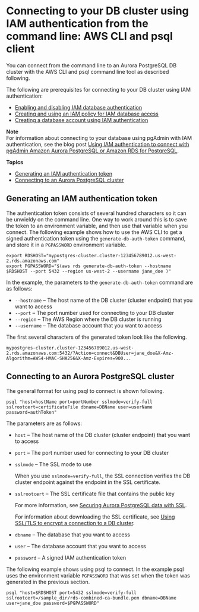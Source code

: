 # Connecting to your DB cluster using IAM authentication from the command line: AWS CLI and psql client<a name="UsingWithRDS.IAMDBAuth.Connecting.AWSCLI.PostgreSQL"></a>

You can connect from the command line to an Aurora PostgreSQL DB cluster with the AWS CLI and psql command line tool as described following\.

The following are prerequisites for connecting to your DB cluster using IAM authentication:
+ [Enabling and disabling IAM database authentication](UsingWithRDS.IAMDBAuth.Enabling.md)
+ [Creating and using an IAM policy for IAM database access](UsingWithRDS.IAMDBAuth.IAMPolicy.md)
+ [Creating a database account using IAM authentication](UsingWithRDS.IAMDBAuth.DBAccounts.md)

**Note**  
For information about connecting to your database using pgAdmin with IAM authentication, see the blog post [Using IAM authentication to connect with pgAdmin Amazon Aurora PostgreSQL or Amazon RDS for PostgreSQL](http://aws.amazon.com/blogs/database/using-iam-authentication-to-connect-with-pgadmin-amazon-aurora-postgresql-or-amazon-rds-for-postgresql/)\.

**Topics**
+ [Generating an IAM authentication token](#UsingWithRDS.IAMDBAuth.Connecting.AWSCLI.AuthToken.PostgreSQL)
+ [Connecting to an Aurora PostgreSQL cluster](#UsingWithRDS.IAMDBAuth.Connecting.AWSCLI.Connect.PostgreSQL)

## Generating an IAM authentication token<a name="UsingWithRDS.IAMDBAuth.Connecting.AWSCLI.AuthToken.PostgreSQL"></a>

The authentication token consists of several hundred characters so it can be unwieldy on the command line\. One way to work around this is to save the token to an environment variable, and then use that variable when you connect\. The following example shows how to use the AWS CLI to get a signed authentication token using the `generate-db-auth-token` command, and store it in a `PGPASSWORD` environment variable\.

```
export RDSHOST="mypostgres-cluster.cluster-123456789012.us-west-2.rds.amazonaws.com"
export PGPASSWORD="$(aws rds generate-db-auth-token --hostname $RDSHOST --port 5432 --region us-west-2 --username jane_doe )"
```

In the example, the parameters to the `generate-db-auth-token` command are as follows:
+ `--hostname` – The host name of the DB cluster \(cluster endpoint\) that you want to access
+ `--port` – The port number used for connecting to your DB cluster
+ `--region` – The AWS Region where the DB cluster is running
+ `--username` – The database account that you want to access

The first several characters of the generated token look like the following\.

```
mypostgres-cluster.cluster-123456789012.us-west-2.rds.amazonaws.com:5432/?Action=connect&DBUser=jane_doe&X-Amz-Algorithm=AWS4-HMAC-SHA256&X-Amz-Expires=900...
```

## Connecting to an Aurora PostgreSQL cluster<a name="UsingWithRDS.IAMDBAuth.Connecting.AWSCLI.Connect.PostgreSQL"></a>

The general format for using psql to connect is shown following\.

```
psql "host=hostName port=portNumber sslmode=verify-full sslrootcert=certificateFile dbname=DBName user=userName password=authToken"
```

The parameters are as follows:
+ `host` – The host name of the DB cluster \(cluster endpoint\) that you want to access
+ `port` – The port number used for connecting to your DB cluster
+ `sslmode` – The SSL mode to use

  When you use `sslmode=verify-full`, the SSL connection verifies the DB cluster endpoint against the endpoint in the SSL certificate\.
+ `sslrootcert` – The SSL certificate file that contains the public key

  For more information, see [Securing Aurora PostgreSQL data with SSL](AuroraPostgreSQL.Security.md#AuroraPostgreSQL.Security.SSL)\.

  For information about downloading the SSL certificate, see [Using SSL/TLS to encrypt a connection to a DB cluster](UsingWithRDS.SSL.md)\.
+ `dbname` – The database that you want to access
+ `user` – The database account that you want to access
+ `password` – A signed IAM authentication token

The following example shows using psql to connect\. In the example psql uses the environment variable `PGPASSWORD` that was set when the token was generated in the previous section\.

```
psql "host=$RDSHOST port=5432 sslmode=verify-full sslrootcert=/sample_dir/rds-combined-ca-bundle.pem dbname=DBName user=jane_doe password=$PGPASSWORD"
```
